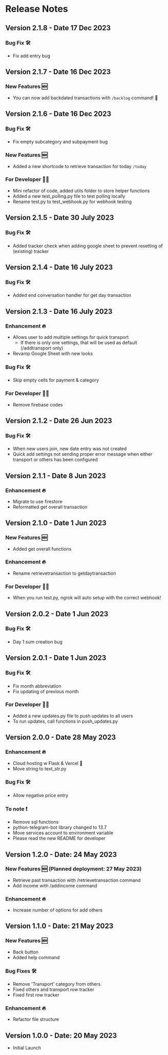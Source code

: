 # Release Notes
## Version 2.1.8 - Date 17 Dec 2023
### Bug Fix 🛠️
- Fix add entry bug

## Version 2.1.7 - Date 16 Dec 2023
### New Features 🆕
- You can now add backdated transactions with `/backlog` command! 🎉

## Version 2.1.6 - Date 16 Dec 2023
### Bug Fix 🛠️
- Fix empty subcategory and subpayment bug

### New Features 🆕
- Added a new shortcode to retrieve transaction for today `/today`

### For Developer 🧑‍💻
- Mini refactor of code, added utils folder to store helper functions
- Added a new test_polling.py file to test polling locally
- Rename test.py to test_webhook.py for webhook testing

## Version 2.1.5 - Date 30 July 2023
### Bug Fix 🛠️
- Added tracker check when adding google sheet to prevent resetting of (existing) tracker

## Version 2.1.4 - Date 16 July 2023
### Bug Fix 🛠️
- Added end conversation handler for get day transaction

## Version 2.1.3 - Date 16 July 2023
### Enhancement 🔥
- Allows user to add multiple settings for quick transport
   - If there is only one settings, that will be used as default (/addtransport only)
- Revamp Google Sheet with new looks

### Bug Fix 🛠️
- Skip empty cells for payment & category

### For Developer 🧑‍💻
- Remove firebase codes

## Version 2.1.2 - Date 26 Jun 2023
### Bug Fix 🛠️
- When new users join, new date entry was not created
- Quick add settings not sending proper error message when either transport or others has been configured

## Version 2.1.1 - Date 8 Jun 2023
### Enhancement 🔥
- Migrate to use firestore
- Reformatted get overall transaction

## Version 2.1.0 - Date 1 Jun 2023
### New Features 🆕
- Added get overall functions

### Enhancement 🔥
- Rename retrievetransaction to getdaytransaction

### For Developer 🧑‍💻
- When you run test.py, ngrok will auto setup with the correct webhook!

## Version 2.0.2 - Date 1 Jun 2023
### Bug Fix 🛠️
- Day 1 sum creation bug

## Version 2.0.1 - Date 1 Jun 2023
### Bug Fix 🛠️
- Fix month abbreviation
- Fix updating of previous month

### For Developer 🧑‍💻
- Added a new updates.py file to push updates to all users
- To run updates, call functions in push_updates.py

## Version 2.0.0 - Date 28 May 2023
### Enhancement 🔥
- Cloud hosting w Flask & Vercel 🎉
- Move string to text_str.py

### Bug Fix 🛠️
- Allow negative price entry

### To note ❗
- Remove sql functions
- python-telegram-bot library changed to 13.7
- Move services account to environment variable
- Please read the new README for developer

## Version 1.2.0 - Date: 24 May 2023
### New Features 🆕 (Planned deployment: 27 May 2023)
- Retrieve past transaction with /retrievetransaction command
- Add income with /addincome command

### Enhancement 🔥
- Increase number of options for add others

## Version 1.1.0 - Date: 21 May 2023
### New Features 🆕
- Back button
- Added help command

### Bug Fixes 🛠️
- Remove 'Transport' category from others
- Fixed others and transport row tracker
- Fixed first row tracker

### Enhancement 🔥
- Refactor file structure

## Version 1.0.0 - Date: 20 May 2023
- Initial Launch